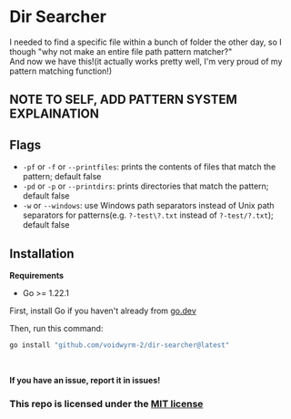 # Dir Searcher
I needed to find a specific file within a bunch of folder the other day, so I though "why not make an entire file path pattern matcher?"<br>
And now we have this!(it actually works pretty well, I'm very proud of my pattern matching function!)

## NOTE TO SELF, ADD PATTERN SYSTEM EXPLAINATION

## Flags
* `-pf` or `-f` or `--printfiles`: prints the contents of files that match the pattern; default false
* `-pd` or `-p` or `--printdirs`: prints directories that match the pattern; default false
* `-w` or `--windows`: use Windows path separators instead of Unix path separators for patterns(e.g. `?-test\?.txt` instead of `?-test/?.txt`); default false<!--only use this one if you're a weirdo-->

## Installation
**Requirements**
* Go >= 1.22.1

First, install Go if you haven't already from [go.dev](go.dev)

Then, run this command:
```sh
go install "github.com/voidwyrm-2/dir-searcher@latest"
```

<br>

**If you have an issue, report it in issues!**

### This repo is licensed under the [MIT license](./LICENSE)